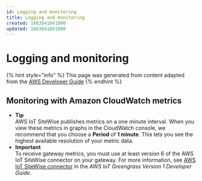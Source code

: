 ```yaml
---
id: Logging and monitoring
title: Logging and monitoring
created: 1683841041000
updated: 1683841041000
---
```

# Logging and monitoring

{% hint style="info" %}
This page was generated from content adapted from the [AWS Developer Guide](https://github.com/awsdocs/aws-iot-sitewise-user-guide.git)
{% endhint %}

## Monitoring with Amazon CloudWatch metrics

- **Tip**  
AWS IoT SiteWise publishes metrics on a one minute interval\. When you view these metrics in graphs in the CloudWatch console, we recommend that you choose a **Period** of **1 minute**\. This lets you see the highest available resolution of your metric data\.
- **Important**  
To receive gateway metrics, you must use at least version 6 of the AWS IoT SiteWise connector on your gateway\. For more information, see [AWS IoT SiteWise connector](https://docs.aws.amazon.com/greengrass/latest/developerguide/iot-sitewise-connector.html) in the *AWS IoT Greengrass Version 1 Developer Guide*\.


